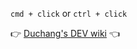 `cmd + click` or `ctrl + click`

👉 <a href="https://duchangkim.github.io">Duchang's DEV wiki</a> 👈 
